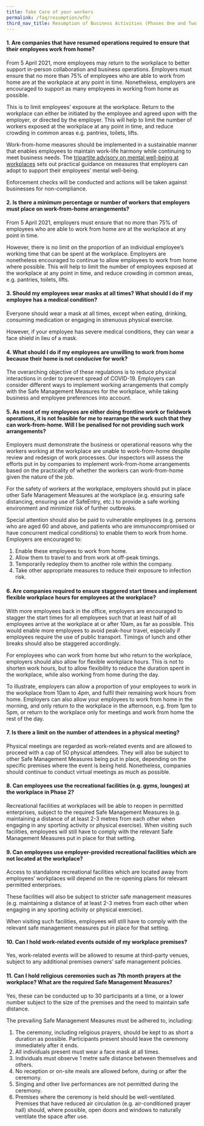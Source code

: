 ```yaml
---
title: Take Care of your workers
permalink: /faq/resumption/wfh/
third_nav_title: Resumption of Business Activities (Phases One and Two)
---
```


#### **1. Are companies that have resumed operations required to ensure that their employees work from home?**
From 5 April 2021, more employees may return to the workplace to better support in-person collaboration and business operations. Employers must ensure that no more than 75% of employees who are able to work from home are at the workplace at any point in time. Nonetheless, employers are encouraged to support as many employees in working from home as possible. 

This is to limit employees’ exposure at the workplace. Return to the workplace can either be initiated by the employee and agreed upon with the employer, or directed by the employer. This will help to limit the number of workers exposed at the workplace at any point in time, and reduce crowding in common areas e.g. pantries, toilets, lifts. 

Work-from-home measures should be implemented in a sustainable manner that enables employees to maintain work-life harmony while continuing to meet business needs. The <a href="mom.gov.sg/covid-19/tripartite-advisory-on-mental-well-being-at-workplaces">tripartite advisory on mental well-being at workplaces</a> sets out practical guidance on measures that employers can adopt to support their employees’ mental well-being. 

Enforcement checks will be conducted and actions will be taken against businesses for non-compliance. 

#### **2. Is there a minimum percentage or number of workers that employers must place on work-from-home arrangements?**
From 5 April 2021, employers must ensure that no more than 75% of employees who are able to work from home are at the workplace at any point in time.

However, there is no limit on the proportion of an individual employee’s working time that can be spent at the workplace. Employers are nonetheless encouraged to continue to allow employees to work from home where possible. This will help to limit the number of employees exposed at the workplace at any point in time, and reduce crowding in common areas, e.g. pantries, toilets, lifts.

#### **3. Should my employees wear masks at all times? What should I do if my employee has a medical condition?**
Everyone should wear a mask at all times, except when eating, drinking, consuming medication or engaging in strenuous physical exercise. 

However, if your employee has severe medical conditions, they can wear a face shield in lieu of a mask. 

#### **4. What should I do if my employees are unwilling to work from home because their home is not conducive for work?**
The overarching objective of these regulations is to reduce physical interactions in order to prevent spread of COVID-19. Employers can consider different ways to implement working arrangements that comply with the Safe Management Measures for the workplace, while taking business and employee preferences into account.

#### **5. As most of my employees are either doing frontline work or fieldwork operations, it is not feasible for me to rearrange the work such that they can work-from-home. Will I be penalised for not providing such work arrangements?**
Employers must demonstrate the business or operational reasons why the workers working at the workplace are unable to work-from-home despite review and redesign of work processes. Our inspectors will assess the efforts put in by companies to implement work-from-home arrangements based on the practicality of whether the workers can work-from-home given the nature of the job.

For the safety of workers at the workplace, employers should put in place other Safe Management Measures at the workplace (e.g. ensuring safe distancing, ensuring use of SafeEntry, etc.) to provide a safe working environment and minimize risk of further outbreaks. 

Special attention should also be paid to vulnerable employees (e.g. persons who are aged 60 and above, and patients who are immunocompromised or have concurrent medical conditions) to enable them to work from home. Employers are encouraged to: 
1. Enable these employees to work from home. 
2. Allow them to travel to and from work at off-peak timings. 
3. Temporarily redeploy them to another role within the company. 
4. Take other appropriate measures to reduce their exposure to infection risk. 

#### **6. Are companies required to ensure staggered start times and implement flexible workplace hours for employees at the workplace?**
With more employees back in the office, employers are encouraged to stagger the start times for all employees such that at least half of all employees arrive at the workplace at or after 10am, as far as possible. This would enable more employees to avoid peak-hour travel, especially if employees require the use of public transport. Timings of lunch and other breaks should also be staggered accordingly. 

For employees who can work from home but who return to the workplace, employers should also allow for flexible workplace hours. This is not to shorten work hours, but to allow flexibility to reduce the duration spent in the workplace, while also working from home during the day. 


To illustrate, employers can allow a proportion of your employees to work in the workplace from 10am to 4pm, and fulfil their remaining work hours from home. Employers can also allow your employees to work from home in the morning, and only return to the workplace in the afternoon, e.g. from 1pm to 5pm, or return to the workplace only for meetings and work from home the rest of the day.

#### **7. Is there a limit on the number of attendees in a physical meeting?**
Physical meetings are regarded as work-related events and are allowed to proceed with a cap of 50 physical attendees.  They will also be subject to other Safe Management Measures being put in place, depending on the specific premises where the event is being held. Nonetheless, companies should continue to conduct virtual meetings as much as possible. 

#### **8. Can employees use the recreational facilities (e.g. gyms, lounges) at the workplace in Phase 2?**
Recreational facilities at workplaces will be able to reopen in permitted enterprises, subject to the required Safe Management Measures (e.g. maintaining a distance of at least 2-3 metres from each other when engaging in any sporting activity or physical exercise). When visiting such facilities, employees will still have to comply with the relevant Safe Management Measures put in place for that setting. 

#### **9. Can employees use employer-provided recreational facilities which are not located at the workplace?**
Access to standalone recreational facilities which are located away from employees’ workplaces will depend on the re-opening plans for relevant permitted enterprises. 

These facilities will also be subject to stricter safe management measures (e.g. maintaining a distance of at least 2-3 metres from each other when engaging in any sporting activity or physical exercise). 

When visiting such facilities, employees will still have to comply with the relevant safe management measures put in place for that setting. 

#### **10. Can I hold work-related events outside of my workplace premises?**
Yes, work-related events will be allowed to resume at third-party venues, subject to any additional premises owners’ safe management policies.

#### **11. Can I hold religious ceremonies such as 7th month prayers at the workplace? What are the required Safe Management Measures?**
Yes, these can be conducted up to 30 participants at a time, or a lower number subject to the size of the premises and the need to maintain safe distance. 

The prevailing Safe Management Measures must be adhered to, including: 
1. The ceremony, including religious prayers, should be kept to as short a duration as possible. Participants present should leave the ceremony immediately after it ends. 
2. All individuals present must wear a face mask at all times. 
3. Individuals must observe 1 metre safe distance between themselves and others. 
4. No reception or on-site meals are allowed before, during or after the ceremony. 
5. Singing and other live performances are not permitted during the ceremony. 
6. Premises where the ceremony is held should be well-ventilated. Premises that have reduced air circulation (e.g. air-conditioned prayer hall) should, where possible, open doors and windows to naturally ventilate the space after use. 
